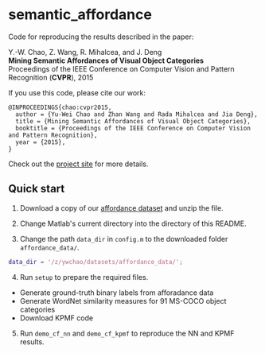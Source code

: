 # semantic_affordance

Code for reproducing the results described in the paper:

Y.-W. Chao, Z. Wang, R. Mihalcea, and J. Deng  
**Mining Semantic Affordances of Visual Object Categories**  
Proceedings of the IEEE Conference on Computer Vision and Pattern Recognition (**CVPR**), 2015  

If you use this code, please cite our work:

    @INPROCEEDINGS{chao:cvpr2015,
      author = {Yu-Wei Chao and Zhan Wang and Rada Mihalcea and Jia Deng},
      title = {Mining Semantic Affordances of Visual Object Categories},
      booktitle = {Proceedings of the IEEE Conference on Computer Vision and Pattern Recognition},
      year = {2015},
    }

Check out the [project site](http://www.umich.edu/~ywchao/semantic_affordance/) for more details.

## Quick start

1. Download a copy of our [affordance dataset](http://www.umich.edu/~ywchao/semantic_affordance/data/affordance_data.tar.gz) and unzip the file.

2. Change Matlab's current directory into the directory of this README.

3. Change the path `data_dir` in `config.m` to the downloaded folder `affordance_data/`.
```MATLAB
data_dir = '/z/ywchao/datasets/affordance_data/';
```

4. Run `setup` to prepare the required files.
  -  Generate ground-truth binary labels from afforadance data
  -  Generate WordNet similarity measures for 91 MS-COCO object categories
  -  Download KPMF code

5. Run `demo_cf_nn` and `demo_cf_kpmf` to reproduce the NN and KPMF results.

